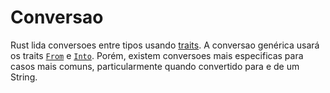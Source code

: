 # Conversao

Rust lida conversoes entre tipos usando [traits]. A conversao genérica
usará os traits [`From`] e [`Into`]. Porém, existem conversoes mais
especificas para casos mais comuns, particularmente quando convertido para e de um String.

[traits]: trait.md
[`From`]: https://doc.rust-lang.org/std/convert/trait.From.html
[`Into`]: https://doc.rust-lang.org/std/convert/trait.Into.html
